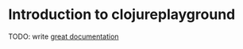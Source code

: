 # Introduction to clojureplayground

TODO: write [great documentation](http://jacobian.org/writing/what-to-write/)
